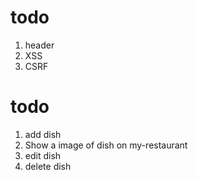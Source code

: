 # todo

1. header
2. XSS
3. CSRF

# todo

1. add dish
2. Show a image of dish on my-restaurant
3. edit dish
4. delete dish
